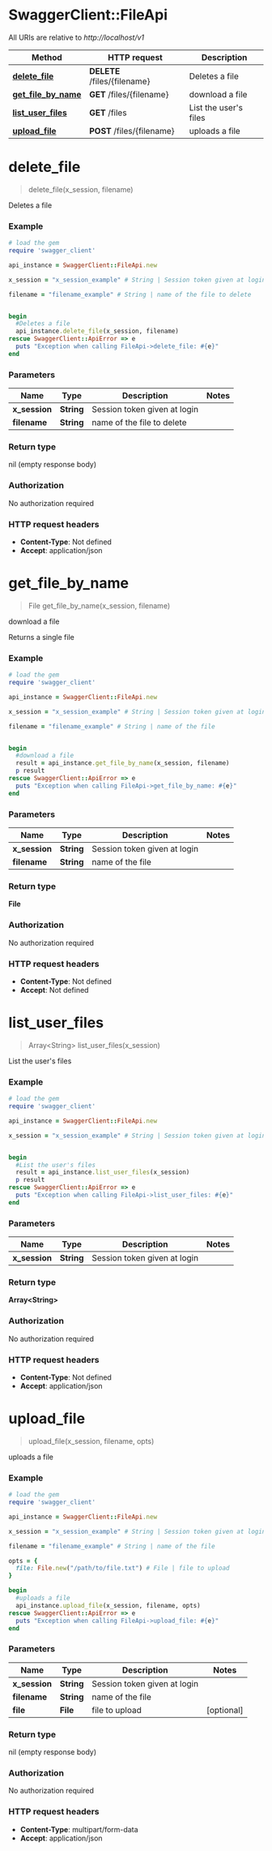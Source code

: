 # SwaggerClient::FileApi

All URIs are relative to *http://localhost/v1*

Method | HTTP request | Description
------------- | ------------- | -------------
[**delete_file**](FileApi.md#delete_file) | **DELETE** /files/{filename} | Deletes a file
[**get_file_by_name**](FileApi.md#get_file_by_name) | **GET** /files/{filename} | download a file
[**list_user_files**](FileApi.md#list_user_files) | **GET** /files | List the user&#39;s files
[**upload_file**](FileApi.md#upload_file) | **POST** /files/{filename} | uploads a file


# **delete_file**
> delete_file(x_session, filename)

Deletes a file



### Example
```ruby
# load the gem
require 'swagger_client'

api_instance = SwaggerClient::FileApi.new

x_session = "x_session_example" # String | Session token given at login

filename = "filename_example" # String | name of the file to delete


begin
  #Deletes a file
  api_instance.delete_file(x_session, filename)
rescue SwaggerClient::ApiError => e
  puts "Exception when calling FileApi->delete_file: #{e}"
end
```

### Parameters

Name | Type | Description  | Notes
------------- | ------------- | ------------- | -------------
 **x_session** | **String**| Session token given at login | 
 **filename** | **String**| name of the file to delete | 

### Return type

nil (empty response body)

### Authorization

No authorization required

### HTTP request headers

 - **Content-Type**: Not defined
 - **Accept**: application/json



# **get_file_by_name**
> File get_file_by_name(x_session, filename)

download a file

Returns a single file

### Example
```ruby
# load the gem
require 'swagger_client'

api_instance = SwaggerClient::FileApi.new

x_session = "x_session_example" # String | Session token given at login

filename = "filename_example" # String | name of the file


begin
  #download a file
  result = api_instance.get_file_by_name(x_session, filename)
  p result
rescue SwaggerClient::ApiError => e
  puts "Exception when calling FileApi->get_file_by_name: #{e}"
end
```

### Parameters

Name | Type | Description  | Notes
------------- | ------------- | ------------- | -------------
 **x_session** | **String**| Session token given at login | 
 **filename** | **String**| name of the file | 

### Return type

**File**

### Authorization

No authorization required

### HTTP request headers

 - **Content-Type**: Not defined
 - **Accept**: Not defined



# **list_user_files**
> Array&lt;String&gt; list_user_files(x_session)

List the user's files

### Example
```ruby
# load the gem
require 'swagger_client'

api_instance = SwaggerClient::FileApi.new

x_session = "x_session_example" # String | Session token given at login


begin
  #List the user's files
  result = api_instance.list_user_files(x_session)
  p result
rescue SwaggerClient::ApiError => e
  puts "Exception when calling FileApi->list_user_files: #{e}"
end
```

### Parameters

Name | Type | Description  | Notes
------------- | ------------- | ------------- | -------------
 **x_session** | **String**| Session token given at login | 

### Return type

**Array&lt;String&gt;**

### Authorization

No authorization required

### HTTP request headers

 - **Content-Type**: Not defined
 - **Accept**: application/json



# **upload_file**
> upload_file(x_session, filename, opts)

uploads a file



### Example
```ruby
# load the gem
require 'swagger_client'

api_instance = SwaggerClient::FileApi.new

x_session = "x_session_example" # String | Session token given at login

filename = "filename_example" # String | name of the file

opts = { 
  file: File.new("/path/to/file.txt") # File | file to upload
}

begin
  #uploads a file
  api_instance.upload_file(x_session, filename, opts)
rescue SwaggerClient::ApiError => e
  puts "Exception when calling FileApi->upload_file: #{e}"
end
```

### Parameters

Name | Type | Description  | Notes
------------- | ------------- | ------------- | -------------
 **x_session** | **String**| Session token given at login | 
 **filename** | **String**| name of the file | 
 **file** | **File**| file to upload | [optional] 

### Return type

nil (empty response body)

### Authorization

No authorization required

### HTTP request headers

 - **Content-Type**: multipart/form-data
 - **Accept**: application/json



